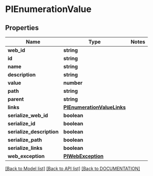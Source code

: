 # PIEnumerationValue

## Properties
Name | Type | Notes
------------ | ------------- | -------------
**web_id** | **string**
**id** | **string**
**name** | **string**
**description** | **string**
**value** | **number**
**path** | **string**
**parent** | **string**
**links** | **[**PIEnumerationValueLinks**](../models/PIEnumerationValueLinks.md)**
**serialize_web_id** | **boolean**
**serialize_id** | **boolean**
**serialize_description** | **boolean**
**serialize_path** | **boolean**
**serialize_links** | **boolean**
**web_exception** | **[**PIWebException**](../models/PIWebException.md)**

[[Back to Model list]](../../DOCUMENTATION.md#documentation-for-models) [[Back to API list]](../../DOCUMENTATION.md#documentation-for-api-endpoints) [[Back to DOCUMENTATION]](../../DOCUMENTATION.md)
